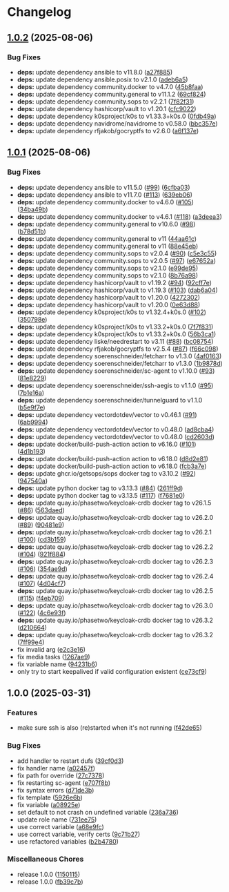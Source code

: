 # Changelog

## [1.0.2](https://github.com/soerenschneider/ansible/compare/v1.0.1...v1.0.2) (2025-08-06)


### Bug Fixes

* **deps:** update dependency ansible to v11.8.0 ([a27f885](https://github.com/soerenschneider/ansible/commit/a27f8857d70ff02f076faea21b7ddb57bcb8158b))
* **deps:** update dependency ansible.posix to v2.1.0 ([adeb6a5](https://github.com/soerenschneider/ansible/commit/adeb6a5327c2e833187c09eda963aafc3fafeb7c))
* **deps:** update dependency community.docker to v4.7.0 ([45b8faa](https://github.com/soerenschneider/ansible/commit/45b8faade5d8ef020fcf038a2c10ab06ce101d04))
* **deps:** update dependency community.general to v11.1.2 ([69cf824](https://github.com/soerenschneider/ansible/commit/69cf8240a8955013de144f89352ff3d65e902f43))
* **deps:** update dependency community.sops to v2.2.1 ([7f82f31](https://github.com/soerenschneider/ansible/commit/7f82f31f61e6f2915bfbac786bdaef93fe320438))
* **deps:** update dependency hashicorp/vault to v1.20.1 ([cfc9022](https://github.com/soerenschneider/ansible/commit/cfc9022ae3a4e46961f6e001b69f85270cfd7ccc))
* **deps:** update dependency k0sproject/k0s to v1.33.3+k0s.0 ([0fdb49a](https://github.com/soerenschneider/ansible/commit/0fdb49abecc5a3fe640bbc559d60eaceb814c77d))
* **deps:** update dependency navidrome/navidrome to v0.58.0 ([bbc357e](https://github.com/soerenschneider/ansible/commit/bbc357efaa0d60aafa347b6af6e145109ae2b7b7))
* **deps:** update dependency rfjakob/gocryptfs to v2.6.0 ([a6f137e](https://github.com/soerenschneider/ansible/commit/a6f137e22ee5f2f32a884f4f10b6ad0bf84407ec))

## [1.0.1](https://github.com/soerenschneider/ansible/compare/v1.0.0...v1.0.1) (2025-08-06)


### Bug Fixes

* **deps:** update dependency ansible to v11.5.0 ([#99](https://github.com/soerenschneider/ansible/issues/99)) ([6cfba03](https://github.com/soerenschneider/ansible/commit/6cfba035d996761aec4190fe795ed56e1b183824))
* **deps:** update dependency ansible to v11.7.0 ([#113](https://github.com/soerenschneider/ansible/issues/113)) ([639eb06](https://github.com/soerenschneider/ansible/commit/639eb065f139ab773316da7d462ac583fb6c6575))
* **deps:** update dependency community.docker to v4.6.0 ([#105](https://github.com/soerenschneider/ansible/issues/105)) ([34ba49b](https://github.com/soerenschneider/ansible/commit/34ba49bcfb2f2eb01d70979c87d0b86bf73b05d1))
* **deps:** update dependency community.docker to v4.6.1 ([#118](https://github.com/soerenschneider/ansible/issues/118)) ([a3deea3](https://github.com/soerenschneider/ansible/commit/a3deea39dca0ecfb0f705dd0dca37adf6972ca7b))
* **deps:** update dependency community.general to v10.6.0 ([#98](https://github.com/soerenschneider/ansible/issues/98)) ([b78d51b](https://github.com/soerenschneider/ansible/commit/b78d51b14d45055870673b82222e3351999be65c))
* **deps:** update dependency community.general to v11 ([44aa61c](https://github.com/soerenschneider/ansible/commit/44aa61c13ddf84701801618c6f0a53965842f2c0))
* **deps:** update dependency community.general to v11 ([88e45eb](https://github.com/soerenschneider/ansible/commit/88e45eb29ad9d42ce63436d482d034196ca95270))
* **deps:** update dependency community.sops to v2.0.4 ([#90](https://github.com/soerenschneider/ansible/issues/90)) ([c5e3c55](https://github.com/soerenschneider/ansible/commit/c5e3c55c6a90f1c3a5dffac60928a3a40a1d1c53))
* **deps:** update dependency community.sops to v2.0.5 ([#97](https://github.com/soerenschneider/ansible/issues/97)) ([e67652a](https://github.com/soerenschneider/ansible/commit/e67652a84dc5f3441249676a41ea050cea3419f0))
* **deps:** update dependency community.sops to v2.1.0 ([e99de95](https://github.com/soerenschneider/ansible/commit/e99de95b3ed0263c35df4de42c309fa37dac93fa))
* **deps:** update dependency community.sops to v2.1.0 ([8b76a98](https://github.com/soerenschneider/ansible/commit/8b76a98199957603574804653ce92df24e61d8f5))
* **deps:** update dependency hashicorp/vault to v1.19.2 ([#94](https://github.com/soerenschneider/ansible/issues/94)) ([92cff7e](https://github.com/soerenschneider/ansible/commit/92cff7e9e7bf30e5325eb6ac36071c144c67b1f4))
* **deps:** update dependency hashicorp/vault to v1.19.3 ([#103](https://github.com/soerenschneider/ansible/issues/103)) ([dab6a04](https://github.com/soerenschneider/ansible/commit/dab6a04f4cd90278ab8d92289a66cfd25b452d48))
* **deps:** update dependency hashicorp/vault to v1.20.0 ([4272302](https://github.com/soerenschneider/ansible/commit/4272302e63939032c43e64bbed696b15798c4640))
* **deps:** update dependency hashicorp/vault to v1.20.0 ([0e63d88](https://github.com/soerenschneider/ansible/commit/0e63d880f89adda0629b2e470a845ebd0abd1dee))
* **deps:** update dependency k0sproject/k0s to v1.32.4+k0s.0 ([#102](https://github.com/soerenschneider/ansible/issues/102)) ([350798e](https://github.com/soerenschneider/ansible/commit/350798e423cbeca3b018e65f272db50cca75eaaf))
* **deps:** update dependency k0sproject/k0s to v1.33.2+k0s.0 ([7f7f831](https://github.com/soerenschneider/ansible/commit/7f7f83182fe2787ed15cc567e083b1463061b09a))
* **deps:** update dependency k0sproject/k0s to v1.33.2+k0s.0 ([56b3ca1](https://github.com/soerenschneider/ansible/commit/56b3ca13705e3ddfb417d6a19646f024d6dd695a))
* **deps:** update dependency liske/needrestart to v3.11 ([#88](https://github.com/soerenschneider/ansible/issues/88)) ([bc08754](https://github.com/soerenschneider/ansible/commit/bc0875474a06adfeccc9b79148b457ab62aedae6))
* **deps:** update dependency rfjakob/gocryptfs to v2.5.4 ([#87](https://github.com/soerenschneider/ansible/issues/87)) ([f66c098](https://github.com/soerenschneider/ansible/commit/f66c098bd25303b3c2e5f73af0b472355d46d287))
* **deps:** update dependency soerenschneider/fetcharr to v1.3.0 ([4af0163](https://github.com/soerenschneider/ansible/commit/4af0163d584ea48cb6b439f25d2885c4bbd77d9f))
* **deps:** update dependency soerenschneider/fetcharr to v1.3.0 ([1b9878d](https://github.com/soerenschneider/ansible/commit/1b9878d9719ab6655cdcb923c0920cc0ca647fb5))
* **deps:** update dependency soerenschneider/sc-agent to v1.10.0 ([#93](https://github.com/soerenschneider/ansible/issues/93)) ([81e8229](https://github.com/soerenschneider/ansible/commit/81e8229ff6826b68b28537b108711ef6bf9f7795))
* **deps:** update dependency soerenschneider/ssh-aegis to v1.1.0 ([#95](https://github.com/soerenschneider/ansible/issues/95)) ([7b1e16a](https://github.com/soerenschneider/ansible/commit/7b1e16a5bb2d548f9ace6910c925bfab85d373cf))
* **deps:** update dependency soerenschneider/tunnelguard to v1.1.0 ([b5e9f7e](https://github.com/soerenschneider/ansible/commit/b5e9f7e830e33d5627cdee3406ff316af6446bed))
* **deps:** update dependency vectordotdev/vector to v0.46.1 ([#91](https://github.com/soerenschneider/ansible/issues/91)) ([6ab9994](https://github.com/soerenschneider/ansible/commit/6ab9994812a14bff2baaf5efcb745f052f50ec1d))
* **deps:** update dependency vectordotdev/vector to v0.48.0 ([ad8cba4](https://github.com/soerenschneider/ansible/commit/ad8cba490387033033d54ed48eb53c41d14c6d0c))
* **deps:** update dependency vectordotdev/vector to v0.48.0 ([cd2603d](https://github.com/soerenschneider/ansible/commit/cd2603d6ff6d2d66d53d1e0bc0a73df7943b0212))
* **deps:** update docker/build-push-action action to v6.16.0 ([#101](https://github.com/soerenschneider/ansible/issues/101)) ([4d1b193](https://github.com/soerenschneider/ansible/commit/4d1b193922b48e2de33cacbbb7e02f27a990d5c0))
* **deps:** update docker/build-push-action action to v6.18.0 ([d8d2e81](https://github.com/soerenschneider/ansible/commit/d8d2e81e9786e8e4cf4ff5dea6482de174c651af))
* **deps:** update docker/build-push-action action to v6.18.0 ([fcb3a7e](https://github.com/soerenschneider/ansible/commit/fcb3a7e0cd916e94201fe3a54c05d8a0d42ca501))
* **deps:** update ghcr.io/getsops/sops docker tag to v3.10.2 ([#92](https://github.com/soerenschneider/ansible/issues/92)) ([947540a](https://github.com/soerenschneider/ansible/commit/947540a309f637ccde065f44ceb790f12ebd9cb8))
* **deps:** update python docker tag to v3.13.3 ([#84](https://github.com/soerenschneider/ansible/issues/84)) ([261ff9d](https://github.com/soerenschneider/ansible/commit/261ff9d6db6c3744fcfe7ee24adc5cca0c1d4f5b))
* **deps:** update python docker tag to v3.13.5 ([#117](https://github.com/soerenschneider/ansible/issues/117)) ([f7681e0](https://github.com/soerenschneider/ansible/commit/f7681e0ae476f4f2661e4cf871892470ff048757))
* **deps:** update quay.io/phasetwo/keycloak-crdb docker tag to v26.1.5 ([#86](https://github.com/soerenschneider/ansible/issues/86)) ([563daed](https://github.com/soerenschneider/ansible/commit/563daed9b80320ca5f73ba3ca80853f5f57e2f76))
* **deps:** update quay.io/phasetwo/keycloak-crdb docker tag to v26.2.0 ([#89](https://github.com/soerenschneider/ansible/issues/89)) ([90481e9](https://github.com/soerenschneider/ansible/commit/90481e937d8ed76b2e81a498814d4a217e43d6af))
* **deps:** update quay.io/phasetwo/keycloak-crdb docker tag to v26.2.1 ([#100](https://github.com/soerenschneider/ansible/issues/100)) ([cd3b159](https://github.com/soerenschneider/ansible/commit/cd3b159377a065b9dc343cd820fa030f51102382))
* **deps:** update quay.io/phasetwo/keycloak-crdb docker tag to v26.2.2 ([#104](https://github.com/soerenschneider/ansible/issues/104)) ([921f884](https://github.com/soerenschneider/ansible/commit/921f884ff9ea74fd28eaf4c341f3b58d9d262ec4))
* **deps:** update quay.io/phasetwo/keycloak-crdb docker tag to v26.2.3 ([#106](https://github.com/soerenschneider/ansible/issues/106)) ([354ae9d](https://github.com/soerenschneider/ansible/commit/354ae9dc20588876ce99956b3809d94b47f5b242))
* **deps:** update quay.io/phasetwo/keycloak-crdb docker tag to v26.2.4 ([#107](https://github.com/soerenschneider/ansible/issues/107)) ([4d04cf7](https://github.com/soerenschneider/ansible/commit/4d04cf702ae9e0ec1fd2bcc6a7017eba53bdfa26))
* **deps:** update quay.io/phasetwo/keycloak-crdb docker tag to v26.2.5 ([#115](https://github.com/soerenschneider/ansible/issues/115)) ([f4eb709](https://github.com/soerenschneider/ansible/commit/f4eb7090e6dc090ea26458b72ee637cc5888eb08))
* **deps:** update quay.io/phasetwo/keycloak-crdb docker tag to v26.3.0 ([#122](https://github.com/soerenschneider/ansible/issues/122)) ([4c6e93f](https://github.com/soerenschneider/ansible/commit/4c6e93ff9bf50b5b1c2b69955605b5d544d64598))
* **deps:** update quay.io/phasetwo/keycloak-crdb docker tag to v26.3.2 ([d210664](https://github.com/soerenschneider/ansible/commit/d210664eed7910dda4fb9fa5c57da88220492da9))
* **deps:** update quay.io/phasetwo/keycloak-crdb docker tag to v26.3.2 ([7ff99e4](https://github.com/soerenschneider/ansible/commit/7ff99e47f10a08e0a5de6c1002cd2c3824e9ba8f))
* fix invalid arg ([e2c3e16](https://github.com/soerenschneider/ansible/commit/e2c3e169fc13efb5f0a7415eb23c245fb897374f))
* fix media tasks ([1267ae9](https://github.com/soerenschneider/ansible/commit/1267ae9a13c4a109d17f43c111bd558dbc500b4d))
* fix variable name ([94231b6](https://github.com/soerenschneider/ansible/commit/94231b6f887037143761309967507071245e0a4c))
* only try to start keepalived if valid configuration existent ([ce73cf9](https://github.com/soerenschneider/ansible/commit/ce73cf9220cf104c601d567b9c6323fbd8c63318))

## 1.0.0 (2025-03-31)


### Features

* make sure ssh is also (re)started when it's not running ([f42de65](https://github.com/soerenschneider/ansible/commit/f42de659c0992048795610cc714fd630c764857d))


### Bug Fixes

* add handler to restart dufs ([39cf0d3](https://github.com/soerenschneider/ansible/commit/39cf0d30b5810a7fc26566a1d980f5b1e33074db))
* fix handler name ([a02457f](https://github.com/soerenschneider/ansible/commit/a02457ff703139cf539bebabc69e632b1494597d))
* fix path for override ([27c7378](https://github.com/soerenschneider/ansible/commit/27c737820d64fcdb79e8a70bebbcb153d9d08d7f))
* fix restarting sc-agent ([e707f8b](https://github.com/soerenschneider/ansible/commit/e707f8b3a4ec8419273e71629d90ba6b424ab250))
* fix syntax errors ([d71de3b](https://github.com/soerenschneider/ansible/commit/d71de3b51e3428359f3e9a27fad6e544a08401b3))
* fix template ([5926e6b](https://github.com/soerenschneider/ansible/commit/5926e6b7cffe026c752d685fb93fdf415a3a3d12))
* fix variable ([a08925e](https://github.com/soerenschneider/ansible/commit/a08925ef1991a87f7b14bd8b2413a800a903f0e1))
* set default to not crash on undefined variable ([236a736](https://github.com/soerenschneider/ansible/commit/236a73665416a318e2667f9c82bd400c77d13b15))
* update role name ([731ee75](https://github.com/soerenschneider/ansible/commit/731ee75d2c34182a791f88f6bc6b1c8e38fd8416))
* use correct variable ([a68e9fc](https://github.com/soerenschneider/ansible/commit/a68e9fcc446103871c2af4d3f14af198761e323c))
* use correct variable, verify certs ([9c71b27](https://github.com/soerenschneider/ansible/commit/9c71b275bdec974ab7f1a3317d2415e42d320d69))
* use refactored variables ([b2b4780](https://github.com/soerenschneider/ansible/commit/b2b478026c0b848022859a8f5ec89bca17934688))


### Miscellaneous Chores

* release 1.0.0 ([1150115](https://github.com/soerenschneider/ansible/commit/115011562dfb5639c67ad2b72467c5c2cdacf649))
* release 1.0.0 ([fb39c7b](https://github.com/soerenschneider/ansible/commit/fb39c7b2b2e7332ecb7c647dfe682085d3f7d2d8))
